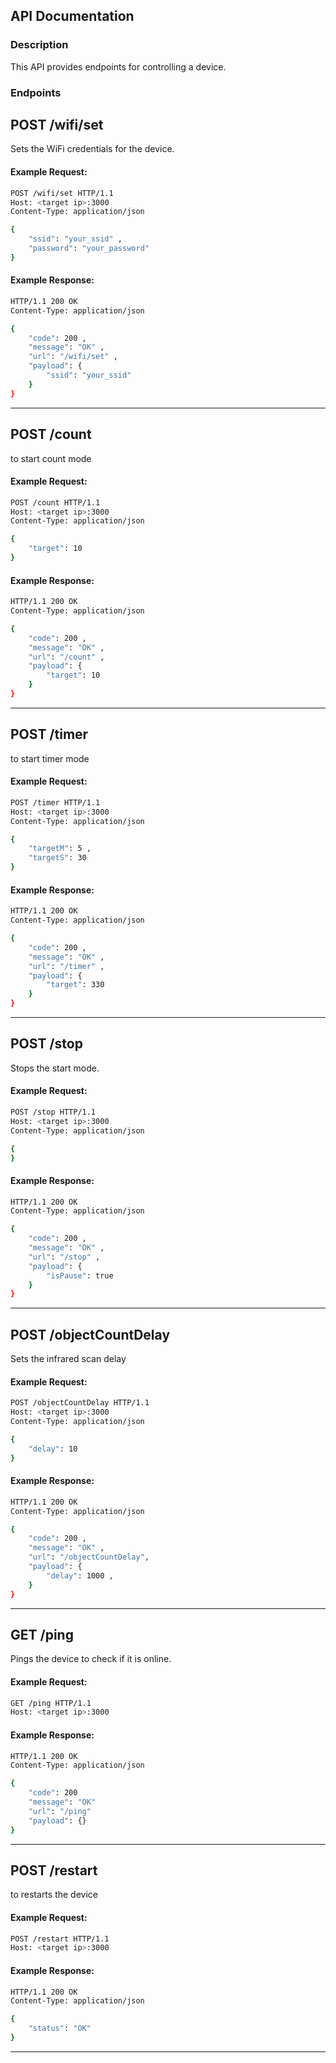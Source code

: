 ## API Documentation

### Description
This API provides endpoints for controlling a device.

### Endpoints


## POST /wifi/set
Sets the WiFi credentials for the device.
#### Example Request:
```bash
POST /wifi/set HTTP/1.1
Host: <target ip>:3000
Content-Type: application/json

{
    "ssid": "your_ssid" ,
    "password": "your_password"
}
```
#### Example Response:
```bash
HTTP/1.1 200 OK
Content-Type: application/json

{
    "code": 200 ,
    "message": "OK" ,
    "url": "/wifi/set" ,
    "payload": {
        "ssid": "your_ssid"
    }
}
```
---

## POST /count
to start count mode
#### Example Request:
```bash
POST /count HTTP/1.1
Host: <target ip>:3000
Content-Type: application/json

{
    "target": 10
}
```
#### Example Response:
```bash
HTTP/1.1 200 OK
Content-Type: application/json

{
    "code": 200 ,
    "message": "OK" ,
    "url": "/count" ,
    "payload": {
        "target": 10
    }
}
```
---


## POST /timer
to start timer mode
#### Example Request:
```bash
POST /timer HTTP/1.1
Host: <target ip>:3000
Content-Type: application/json

{
    "targetM": 5 ,
    "targetS": 30
}
```
#### Example Response:
```bash
HTTP/1.1 200 OK
Content-Type: application/json

{
    "code": 200 ,
    "message": "OK" ,
    "url": "/timer" ,
    "payload": {
        "target": 330
    }
}
```
---


## POST /stop
Stops the start mode.
#### Example Request:
```bash
POST /stop HTTP/1.1
Host: <target ip>:3000
Content-Type: application/json

{
}
```
#### Example Response:
```bash
HTTP/1.1 200 OK
Content-Type: application/json

{
    "code": 200 ,
    "message": "OK" ,
    "url": "/stop" ,
    "payload": {
        "isPause": true
    }
}
```
---

## POST /objectCountDelay
Sets the infrared scan delay 
#### Example Request:
```bash
POST /objectCountDelay HTTP/1.1
Host: <target ip>:3000
Content-Type: application/json

{
    "delay": 10
}
```
#### Example Response:
```bash
HTTP/1.1 200 OK
Content-Type: application/json

{
    "code": 200 ,
    "message": "OK" ,
    "url": "/objectCountDelay",
    "payload": {
        "delay": 1000 ,
    }
}
```
---

## GET /ping
Pings the device to check if it is online.
#### Example Request:
```bash
GET /ping HTTP/1.1
Host: <target ip>:3000
```
#### Example Response:
```bash
HTTP/1.1 200 OK
Content-Type: application/json

{
    "code": 200
    "message": "OK"
    "url": "/ping"
    "payload": {}
}
```
---


## POST /restart
to restarts the device
#### Example Request:
```bash
POST /restart HTTP/1.1
Host: <target ip>:3000
```
#### Example Response:
```bash
HTTP/1.1 200 OK
Content-Type: application/json

{
    "status": "OK"
}
```
---

